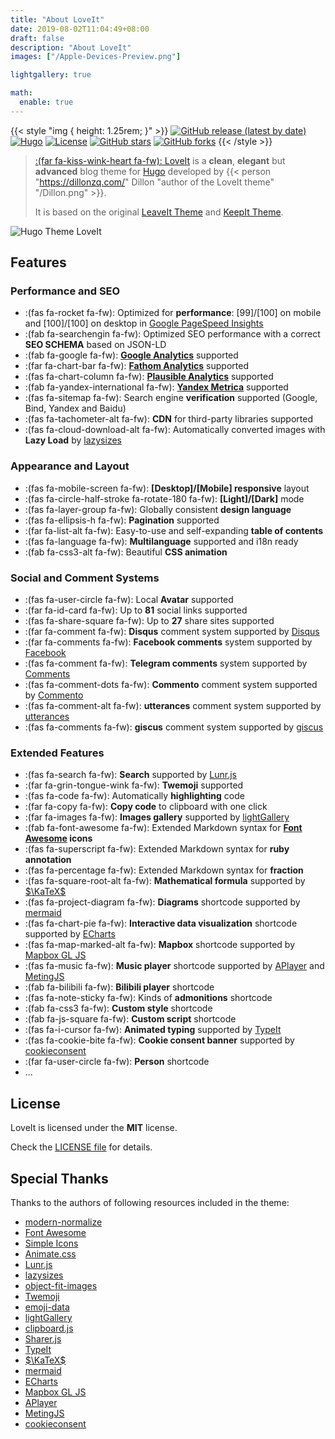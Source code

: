 ```yaml
---
title: "About LoveIt"
date: 2019-08-02T11:04:49+08:00
draft: false
description: "About LoveIt"
images: ["/Apple-Devices-Preview.png"]

lightgallery: true

math:
  enable: true
---
```


{{< style "img { height: 1.25rem; }" >}}
[![GitHub release (latest by date)](https://img.shields.io/github/v/release/dillonzq/LoveIt?style=flat-square)](https://github.com/dillonzq/LoveIt/releases)
[![Hugo](https://img.shields.io/badge/Hugo-%5E0.128.0-ff4088?style=flat-square&logo=hugo)](https://gohugo.io/)
[![License](https://img.shields.io/github/license/dillonzq/LoveIt?style=flat-square)](https://github.com/dillonzq/LoveIt/blob/master/LICENSE)
[![GitHub stars](https://img.shields.io/github/stars/dillonzq/LoveIt?style=social)](https://github.com/dillonzq/LoveIt)
[![GitHub forks](https://img.shields.io/github/forks/dillonzq/LoveIt?style=social)](https://github.com/dillonzq/LoveIt/fork)
{{< /style >}}

> [:(far fa-kiss-wink-heart fa-fw): LoveIt](https://github.com/dillonzq/LoveIt) is a **clean**, **elegant** but **advanced** blog theme for [Hugo](https://gohugo.io/) developed by {{< person "https://dillonzq.com/" Dillon "author of the LoveIt theme" "/Dillon.png" >}}.
>
> It is based on the original [LeaveIt Theme](https://github.com/liuzc/LeaveIt) and [KeepIt Theme](https://github.com/Fastbyte01/KeepIt).

![Hugo Theme LoveIt](/images/Apple-Devices-Preview.png "Hugo Theme LoveIt")

## Features

### Performance and SEO

* :(fas fa-rocket fa-fw): Optimized for **performance**: [99]/[100] on mobile and [100]/[100] on desktop in [Google PageSpeed Insights](https://developers.google.com/speed/pagespeed/insights)
* :(fab fa-searchengin fa-fw): Optimized SEO performance with a correct **SEO SCHEMA** based on JSON-LD
* :(fab fa-google fa-fw): **[Google Analytics](https://analytics.google.com/analytics)** supported
* :(far fa-chart-bar fa-fw): **[Fathom Analytics](https://usefathom.com/)** supported
* :(fas fa-chart-column fa-fw): **[Plausible Analytics](https://plausible.io/)** supported
* :(fab fa-yandex-international fa-fw): **[Yandex Metrica](https://metrica.yandex.com/)** supported
* :(fas fa-sitemap fa-fw): Search engine **verification** supported (Google, Bind, Yandex and Baidu)
* :(fas fa-tachometer-alt fa-fw): **CDN** for third-party libraries supported
* :(fas fa-cloud-download-alt fa-fw): Automatically converted images with **Lazy Load** by [lazysizes](https://github.com/aFarkas/lazysizes)

### Appearance and Layout

* :(fas fa-mobile-screen fa-fw): **[Desktop]/[Mobile] responsive** layout
* :(fas fa-circle-half-stroke fa-rotate-180 fa-fw): **[Light]/[Dark]** mode
* :(fas fa-layer-group fa-fw): Globally consistent **design language**
* :(fas fa-ellipsis-h fa-fw): **Pagination** supported
* :(far fa-list-alt fa-fw): Easy-to-use and self-expanding **table of contents**
* :(fas fa-language fa-fw): **Multilanguage** supported and i18n ready
* :(fab fa-css3-alt fa-fw): Beautiful **CSS animation**

### Social and Comment Systems

* :(fas fa-user-circle fa-fw): Local **Avatar** supported
* :(far fa-id-card fa-fw): Up to **81** social links supported
* :(fas fa-share-square fa-fw): Up to **27** share sites supported
* :(far fa-comment fa-fw): **Disqus** comment system supported by [Disqus](https://disqus.com)
* :(far fa-comments fa-fw): **Facebook comments** system supported by [Facebook](https://developers.facebook.com/docs/plugins/comments/)
* :(fas fa-comment fa-fw): **Telegram comments** system supported by [Comments](https://comments.app/)
* :(fas fa-comment-dots fa-fw): **Commento** comment system supported by [Commento](https://commento.io/)
* :(fas fa-comment-alt fa-fw): **utterances** comment system supported by [utterances](https://utteranc.es/)
* :(fas fa-comments fa-fw): **giscus** comment system supported by [giscus](https://giscus.app/)

### Extended Features

* :(fas fa-search fa-fw): **Search** supported by [Lunr.js](https://lunrjs.com/)
* :(far fa-grin-tongue-wink fa-fw): **Twemoji** supported
* :(fas fa-code fa-fw): Automatically **highlighting** code
* :(far fa-copy fa-fw): **Copy code** to clipboard with one click
* :(far fa-images fa-fw): **Images gallery** supported by [lightGallery](https://github.com/sachinchoolur/lightgallery)
* :(fab fa-font-awesome fa-fw): Extended Markdown syntax for **[Font Awesome](https://fontawesome.com/) icons**
* :(fas fa-superscript fa-fw): Extended Markdown syntax for **ruby annotation**
* :(fas fa-percentage fa-fw): Extended Markdown syntax for **fraction**
* :(fas fa-square-root-alt fa-fw): **Mathematical formula** supported by [$\KaTeX$](https://katex.org/)
* :(fas fa-project-diagram fa-fw): **Diagrams** shortcode supported by [mermaid](https://github.com/mermaid-js/mermaid)
* :(fas fa-chart-pie fa-fw): **Interactive data visualization** shortcode supported by [ECharts](https://echarts.apache.org/)
* :(fas fa-map-marked-alt fa-fw): **Mapbox** shortcode supported by [Mapbox GL JS](https://docs.mapbox.com/mapbox-gl-js)
* :(fas fa-music fa-fw): **Music player** shortcode supported by [APlayer](https://github.com/MoePlayer/APlayer) and [MetingJS](https://github.com/metowolf/MetingJS)
* :(fab fa-bilibili fa-fw): **Bilibili player** shortcode
* :(fas fa-note-sticky fa-fw): Kinds of **admonitions** shortcode
* :(fab fa-css3 fa-fw): **Custom style** shortcode
* :(fab fa-js-square fa-fw): **Custom script** shortcode
* :(fas fa-i-cursor fa-fw): **Animated typing** supported by [TypeIt](https://typeitjs.com/)
* :(fas fa-cookie-bite fa-fw): **Cookie consent banner** supported by [cookieconsent](https://github.com/osano/cookieconsent)
* :(far fa-user-circle fa-fw): **Person** shortcode
* ...

## License

LoveIt is licensed under the **MIT** license.

Check the [LICENSE file](https://github.com/dillonzq/LoveIt/blob/master/LICENSE) for details.

## Special Thanks

Thanks to the authors of following resources included in the theme:

* [modern-normalize](https://github.com/sindresorhus/modern-normalize)
* [Font Awesome](https://fontawesome.com/)
* [Simple Icons](https://github.com/simple-icons/simple-icons)
* [Animate.css](https://daneden.github.io/animate.css/)
* [Lunr.js](https://lunrjs.com/)
* [lazysizes](https://github.com/aFarkas/lazysizes)
* [object-fit-images](https://github.com/fregante/object-fit-images)
* [Twemoji](https://github.com/twitter/twemoji)
* [emoji-data](https://github.com/iamcal/emoji-data)
* [lightGallery](https://github.com/sachinchoolur/lightgallery)
* [clipboard.js](https://github.com/zenorocha/clipboard.js)
* [Sharer.js](https://github.com/ellisonleao/sharer.js)
* [TypeIt](https://typeitjs.com/)
* [$\KaTeX$](https://katex.org/)
* [mermaid](https://github.com/mermaid-js/mermaid)
* [ECharts](https://echarts.apache.org/)
* [Mapbox GL JS](https://docs.mapbox.com/mapbox-gl-js)
* [APlayer](https://github.com/MoePlayer/APlayer)
* [MetingJS](https://github.com/metowolf/MetingJS)
* [cookieconsent](https://github.com/osano/cookieconsent)
